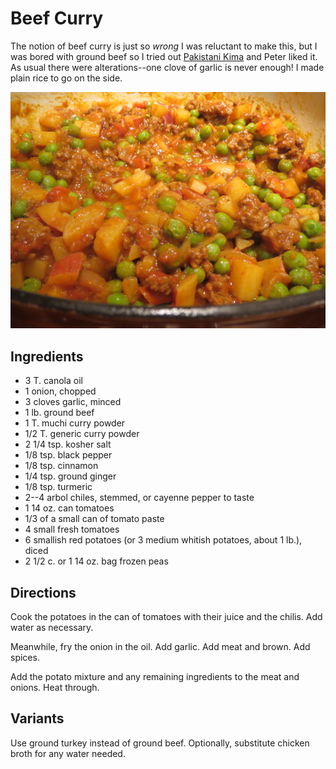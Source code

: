 # Beef Curry

The notion of beef curry is just so *wrong* I was reluctant to make this, but I was bored with ground beef so I tried out [Pakistani Kima](http://wholenewmom.com/recipes/ground-hamburger-ground-recipes-recipes-for-indian/) and Peter liked it.  As usual there were alterations--one clove of garlic is never enough!  I made plain rice to go on the side.

![beef curry](../images/beef_curry.png)


## Ingredients

* 3 T. canola oil
* 1 onion, chopped
* 3 cloves garlic, minced
* 1 lb. ground beef
* 1 T. muchi curry powder
* 1/2 T. generic curry powder
* 2 1/4 tsp. kosher salt
* 1/8 tsp. black pepper
* 1/8 tsp. cinnamon
* 1/4 tsp. ground ginger
* 1/8 tsp. turmeric
* 2--4 arbol chiles, stemmed, or cayenne pepper to taste
* 1 14 oz. can tomatoes
* 1/3 of a small can of tomato paste
* 4 small fresh tomatoes
* 6 smallish red potatoes (or 3 medium whitish potatoes, about 1 lb.), diced
* 2 1/2 c. or 1 14 oz. bag frozen peas


## Directions

Cook the potatoes in the can of tomatoes with their juice and the chilis.  Add water as necessary.

Meanwhile, fry the onion in the oil.  Add garlic.  Add meat and brown.  Add spices.

Add the potato mixture and any remaining ingredients to the meat and onions.  Heat through.

## Variants

Use ground turkey instead of ground beef.  Optionally,  substitute chicken broth for any water needed.
